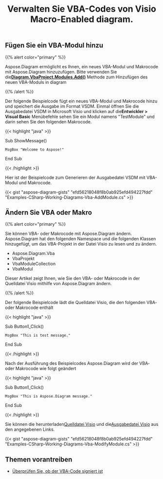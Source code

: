 ﻿---
title: Verwalten Sie VBA-Codes von Visio Macro-Enabled diagram.
linktitle: Diagram VBA-Projekt
type: docs
weight: 200
url: /de/net/working-with-vbaproject/
description: VBA-Modul hinzufügen und VBA oder Makro mit Aspose.Diagram-Bibliothek ändern.
---
## **Fügen Sie ein VBA-Modul hinzu**
{{% alert color="primary" %}}

 Aspose.Diagram ermöglicht es Ihnen, ein neues VBA-Modul und Makrocode mit Aspose.Diagram hinzuzufügen. Bitte verwenden Sie die[**Diagram.VbaProject.Modules.Add()**](https://reference.aspose.com/diagram/net/aspose.diagram.vba/vbamodulecollection/methods/add/index) Methode zum Hinzufügen des neuen VBA-Moduls in diagram

{{% /alert %}}

 Der folgende Beispielcode fügt ein neues VBA-Modul und Makrocode hinzu und speichert die Ausgabe im Format VSDM. Einmal öffnen Sie die Ausgabedatei VSDM in Microsoft Visio und klicken auf die**Entwickler > Visual Basic** Menübefehle sehen Sie ein Modul namens "TestModule" und darin sehen Sie den folgenden Makrocode.

{{< highlight "java" >}}

 Sub ShowMessage()

    MsgBox "Welcome to Aspose!"

End Sub

{{< /highlight >}}

Hier ist der Beispielcode zum Generieren der Ausgabedatei VSDM mit VBA-Modul und Makrocode.

{{< gist "aspose-diagram-gists" "efd56218048f8b0ab925efd494227fdd" "Examples-CSharp-Working-Diagrams-Vba-AddModule.cs" >}}

## **Ändern Sie VBA oder Makro**

{{% alert color="primary" %}} 

Sie können VBA- oder Makrocode mit Aspose.Diagram ändern. Aspose.Diagram hat den folgenden Namespace und die folgenden Klassen hinzugefügt, um das VBA-Projekt in der Datei Visio zu lesen und zu ändern.

- Aspose.Diagram.Vba
- VbaProjekt
- VbaModuleCollection
- VbaModul

Dieser Artikel zeigt Ihnen, wie Sie den VBA- oder Makrocode in der Quelldatei Visio mithilfe von Aspose.Diagram ändern.

{{% /alert %}} 

Der folgende Beispielcode lädt die Quelldatei Visio, die den folgenden VBA- oder Makrocode enthält

{{< highlight "java" >}}

 Sub Button1_Click()

    MsgBox "This is test message."

End Sub

{{< /highlight >}}

Nach der Ausführung des Beispielcodes Aspose.Diagram wird der VBA- oder Makrocode wie folgt geändert

{{< highlight "java" >}}

 Sub Button1_Click()

    MsgBox "This is Aspose.Diagram message."

End Sub

{{< /highlight >}}

 Sie können die herunterladen[Quelldatei Visio]() und die[Ausgabedatei Visio]() aus den angegebenen Links.

{{< gist "aspose-diagram-gists" "efd56218048f8b0ab925efd494227fdd" "Examples-CSharp-Working-Diagrams-Vba-ModifyModule.cs" >}}

## **Themen vorantreiben**
- [Überprüfen Sie, ob der VBA-Code signiert ist](/diagram/de/net/check-if-vba-code-is-signed/)
